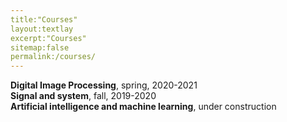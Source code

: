 ```yaml
---
title:"Courses"
layout:textlay
excerpt:"Courses"
sitemap:false
permalink:/courses/
---
```

**Digital Image Processing**, spring, 2020-2021<br>
**Signal and system**, fall, 2019-2020<br>
**Artificial intelligence and machine learning**, under construction
